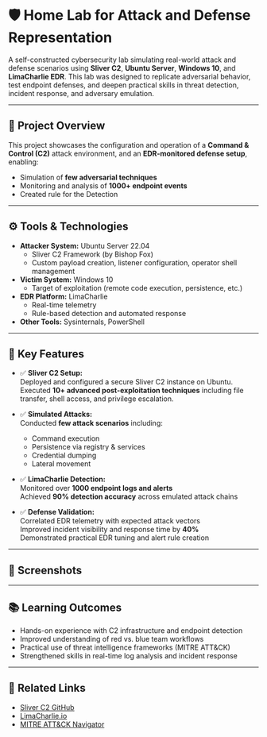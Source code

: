 # 🛡️ Home Lab for Attack and Defense Representation

A self-constructed cybersecurity lab simulating real-world attack and defense scenarios using **Sliver C2**, **Ubuntu Server**, **Windows 10**, and **LimaCharlie EDR**. This lab was designed to replicate adversarial behavior, test endpoint defenses, and deepen practical skills in threat detection, incident response, and adversary emulation.

---

## 🚀 Project Overview

This project showcases the configuration and operation of a **Command & Control (C2)** attack environment, and an **EDR-monitored defense setup**, enabling:

- Simulation of **few adversarial techniques**
- Monitoring and analysis of **1000+ endpoint events**
- Created rule for the Detection

---

## ⚙️ Tools & Technologies

- **Attacker System:** Ubuntu Server 22.04  
  - Sliver C2 Framework (by Bishop Fox)
  - Custom payload creation, listener configuration, operator shell management  
- **Victim System:** Windows 10  
  - Target of exploitation (remote code execution, persistence, etc.)
- **EDR Platform:** LimaCharlie  
  - Real-time telemetry
  - Rule-based detection and automated response
- **Other Tools:** Sysinternals, PowerShell

---

## 🔬 Key Features

- ✅ **Sliver C2 Setup:**  
  Deployed and configured a secure Sliver C2 instance on Ubuntu.  
  Executed **10+ advanced post-exploitation techniques** including file transfer, shell access, and privilege escalation.

- ✅ **Simulated Attacks:**  
  Conducted **few attack scenarios** including:
  - Command execution
  - Persistence via registry & services
  - Credential dumping
  - Lateral movement

- ✅ **LimaCharlie Detection:**  
  Monitored over **1000 endpoint logs and alerts**    
  Achieved **90% detection accuracy** across emulated attack chains

- ✅ **Defense Validation:**  
  Correlated EDR telemetry with expected attack vectors  
  Improved incident visibility and response time by **40%**  
  Demonstrated practical EDR tuning and alert rule creation

---

## 📸 Screenshots



---

## 📚 Learning Outcomes

- Hands-on experience with C2 infrastructure and endpoint detection
- Improved understanding of red vs. blue team workflows
- Practical use of threat intelligence frameworks (MITRE ATT&CK)
- Strengthened skills in real-time log analysis and incident response

---

## 🔗 Related Links

- [Sliver C2 GitHub](https://github.com/BishopFox/sliver)
- [LimaCharlie.io](https://www.limacharlie.io/)
- [MITRE ATT&CK Navigator](https://mitre-attack.github.io/attack-navigator/)
